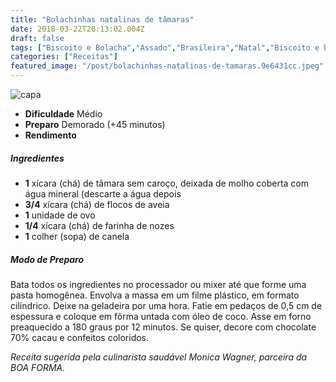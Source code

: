 ```yaml
---
title: "Bolachinhas natalinas de tâmaras"
date: 2018-03-22T20:13:02.004Z
draft: false
tags: ["Biscoito e Bolacha","Assado","Brasileira","Natal","Biscoito e bolacha","Receitas","Receitas com frutas","Receitas simples e fáceis"]
categories: ["Receitas"]
featured_image: "/post/bolachinhas-natalinas-de-tamaras.9e6431cc.jpeg"
---
```


![capa](/post/bolachinhas-natalinas-de-tamaras.9e6431cc.jpeg)

*   **Dificuldade** Médio
*   **Preparo** Demorado (+45 minutos)
*   **Rendimento**

##### Ingredientes

*   **1** xícara (chá) de tâmara sem caroço, deixada de molho coberta com água mineral (descarte a água depois
*   **3/4** xícara (chá) de flocos de aveia
*   **1** unidade de ovo
*   **1/4** xícara (chá) de farinha de nozes
*   **1** colher (sopa) de canela

##### Modo de Preparo

Bata todos os ingredientes no processador ou mixer até que forme uma pasta homogênea. Envolva a massa em um filme plástico, em formato cilíndrico. Deixe na geladeira por uma hora. Fatie em pedaços de 0,5 cm de espessura e coloque em fôrma untada com óleo de coco. Asse em forno preaquecido a 180 graus por 12 minutos. Se quiser, decore com chocolate 70% cacau e confeitos coloridos.

_Receita sugerida pela culinarista saudável Monica Wagner, parceira da BOA FORMA._
